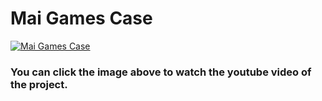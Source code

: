 # Mai Games Case

[![Mai Games Case](http://img.youtube.com/vi/A8dIbHWir5s/0.jpg)](http://www.youtube.com/watch?v=A8dIbHWir5s "Youtube Showcase")
### You can click the image above to watch the youtube video of the project.
